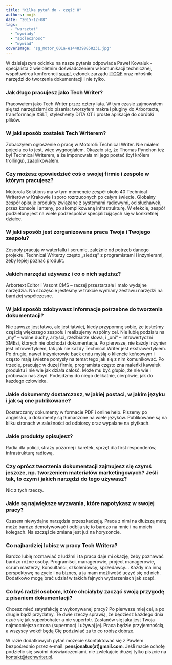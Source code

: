 ```yaml
---
title: "Kilka pytań do - część 8"
authors: mojk
date: "2015-12-08"
tags:
  - "warsztat"
  - "wywiady"
  - "spolecznosc"
  - "wywiad"
coverImage: "sg_motor_001a-e1448398858231.jpg"
---
```


W dzisiejszym odcinku na nasze pytania odpowiada Paweł Kowaluk - specjalista z
wieloletnim doświadczeniem w komunikacji technicznej, współtwórca konferencji
[soap!](http://soapconf.com/), członek zarządu [ITCQF](http://itcqf.org/) oraz
miłośnik narzędzi do tworzenia dokumentacji i nie tylko.

### Jak długo pracujesz jako Tech Writer?

Pracowałem jako Tech Writer przez cztery lata. W tym czasie zajmowałem się też
narzędziami do pisania: tworzyłem makra i pluginy do Arbortexta, transformacje
XSLT, stylesheety DITA OT i proste aplikacje do obróbki plików.

### W jaki sposób zostałeś Tech Writerem?

Zobaczyłem ogłoszenie o pracę w Motoroli: Technical Writer. Nie miałem pojęcia
co to jest, więc wygooglałem. Okazało się, że Thomas Pynchon też był Technical
Writerem, a że imponowała mi jego postać (był królem trollingu), zaaplikowałem.

### Czy możesz opowiedzieć coś o swojej firmie i zespole w którym pracujesz?

Motorola Solutions ma w tym momencie zespół około 40 Technical Writerów w
Krakowie i sporo rozrzuconych po całym świecie. Globalny zespół opisuje produkty
związane z systemami radiowymi, od słuchawek, przez konsole i anteny, po
skomplikowaną infrastrukturę. W efekcie, zespół podzielony jest na wiele
podzespołów specjalizujących się w konkretnej działce.

### W jaki sposób jest zorganizowana praca Twoja i Twojego zespołu?

Zespoły pracują w waterfallu i scrumie, zależnie od potrzeb danego projektu.
Technical Writerzy często „siedzą” z programistami i inżynierami, żeby lepiej
poznać produkt.

### Jakich narzędzi używasz i co o nich sądzisz?

Arbortext Editor i Vasont CMS – raczej przestarzałe i mało wydajne narzędzia. Na
szczęście jesteśmy w trakcie wymiany zestawu narzędzi na bardziej współczesne.

### W jaki sposób zdobywasz informacje potrzebne do tworzenia dokumentacji?

Nie zawsze jest łatwo, ale jest łatwiej, kiedy przypomnę sobie, że jesteśmy
częścią większego zespołu i realizujemy wspólny cel. Nie lubię podziału na „my”
– wolne duchy, artyści, rzeźbiarze słowa, i „oni” – introwertyczni SMEsi,
których nie obchodzi dokumentacja. Po pierwsze, nie każdy inżynier jest
introwertykiem, tak jak nie każdy Technical Writer jest ekstrawertykiem. Po
drugie, nawet inżynierowie back endu myślą o kliencie końcowym i często mają
świetne pomysły na temat tego jak się z nim komunikować. Po trzecie, pracując w
dużej firmie, programista często zna maleńki kawałek produktu i nie wie jak
działa całość. Może mu być głupio, że nie wie i próbować nas zbyć. Podejdźmy do
niego delikatnie, cierpliwie, jak do każdego człowieka.

### Jakie dokumenty dostarczasz, w jakiej postaci, w jakim języku i jak są one publikowane?

Dostarczamy dokumenty w formacie PDF i online help. Piszemy po angielsku, a
dokumenty są tłumaczone na wiele języków. Publikowane są na kilku stronach w
zależności od odbiorcy oraz wypalane na płytkach.

### Jakie produkty opisujesz?

Radia dla policji, straży pożarnej i karetek, sprzęt dla first responderów,
infrastrukturę radiową.

### Czy oprócz tworzenia dokumentacji zajmujesz się czymś jeszcze, np. tworzeniem materiałów marketingowych? Jeśli tak, to czym i jakich narzędzi do tego używasz?

Nic z tych rzeczy.

### Jakie są największe wyzwania, które napotykasz w swojej pracy?

Czasem niewydajne narzędzia przeszkadzają. Praca z nimi na dłuższą metę może
bardzo demotywować i odbija się to bardzo na mnie i na moich kolegach. Na
szczęście zmiana jest już na horyzoncie.

### Co najbardziej lubisz w pracy Tech Writera?

Bardzo lubię rozmawiać z ludźmi i ta praca daje mi okazję, żeby poznawać bardzo
różne osoby. Programiści, managerowie, project managerowie, scrum masterzy,
konsultanci, szkoleniowcy, sprzedawcy... Każdy ma inną perspektywę na życie i na
biznes, a ja mam możliwość uczyć się od nich. Dodatkowo mogę brać udział w
takich fajnych wydarzeniach jak soap!.

### Co byś radził osobom, które chciałyby zacząć swoją przygodę z pisaniem dokumentacji?

Chcesz mieć satysfakcję z wykonywanej pracy? Po pierwsze miej cel, a po drugie
bądź przydatny. Te dwie rzeczy sprawią, że będziesz każdego dnia czuć się jak
superbohater a nie superłotr. Zastanów się jaka jest Twoja najmocniejsza strona
(supermoc) i używaj jej. Praca będzie przyjemnością, a wszyscy wokół będą Cię
podziwiać za to co robisz dobrze.

W razie dodatkowych pytań możecie skontaktować się z Pawłem bezpośrednio przez
e-mail: **pensjonatus(at)gmail.com**. Jeśli macie ochotę podzielić się swoimi
doświadczeniami, nie zwlekajcie dłużej tylko piszcie na
[kontakt@techwriter.pl](mailto:kontakt@techwriter.pl).
